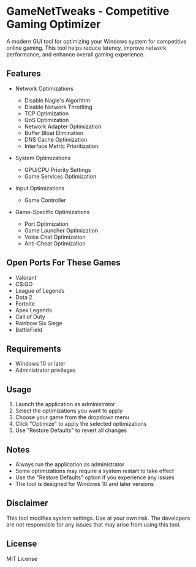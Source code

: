 # GameNetTweaks - Competitive Gaming Optimizer

A modern GUI tool for optimizing your Windows system for competitive online gaming. This tool helps reduce latency, improve network performance, and enhance overall gaming experience.

## Features

- Network Optimizations
  - Disable Nagle's Algorithm
  - Disable Network Throttling
  - TCP Optimization
  - QoS Optimization
  - Network Adapter Optimization
  - Buffer Bloat Elimination
  - DNS Cache Optimization
  - Interface Metric Prioritization

- System Optimizations
  - GPU/CPU Priority Settings
  - Game Services Optimization

- Input Optimizations
  - Game Controller

- Game-Specific Optimizations
  - Port Optimization
  - Game Launcher Optimization
  - Voice Chat Optimization
  - Anti-Cheat Optimization

## Open Ports For These Games

- Valorant
- CS:GO
- League of Legends
- Dota 2
- Fortnite
- Apex Legends
- Call of Duty
- Rainbow Six Siege
- BattleField

## Requirements

- Windows 10 or later
- Administrator privileges

## Usage

1. Launch the application as administrator
2. Select the optimizations you want to apply
3. Choose your game from the dropdown menu
4. Click "Optimize" to apply the selected optimizations
5. Use "Restore Defaults" to revert all changes

## Notes

- Always run the application as administrator
- Some optimizations may require a system restart to take effect
- Use the "Restore Defaults" option if you experience any issues
- The tool is designed for Windows 10 and later versions

## Disclaimer

This tool modifies system settings. Use at your own risk. The developers are not responsible for any issues that may arise from using this tool.

## License

MIT License 
